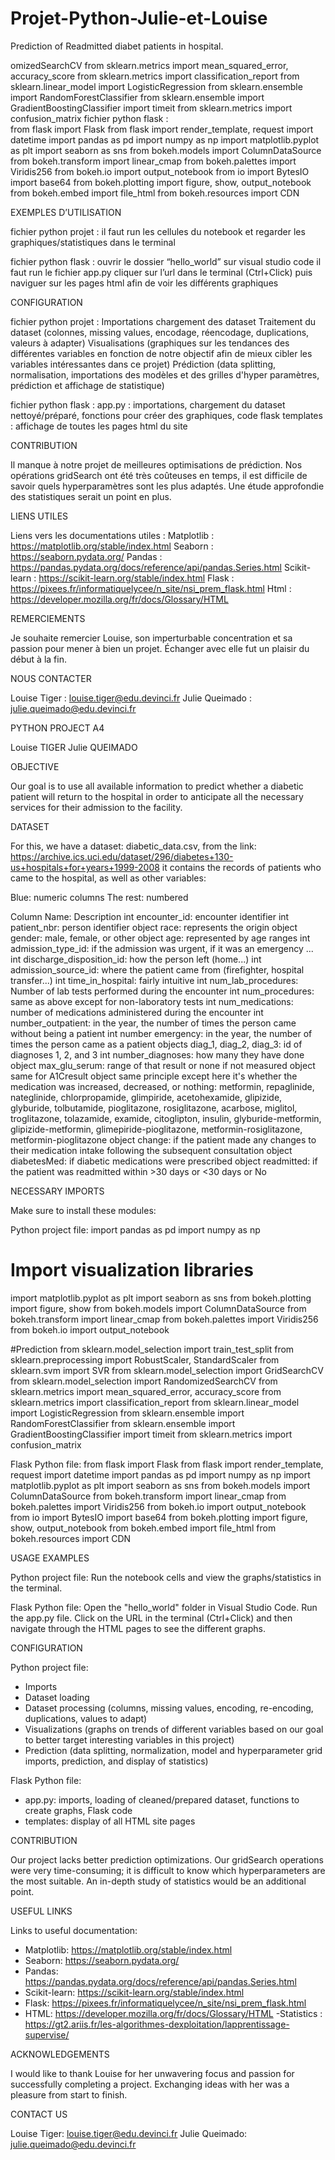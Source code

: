 # Projet-Python-Julie-et-Louise
Prediction of Readmitted diabet patients in hospital.


omizedSearchCV
from sklearn.metrics import mean_squared_error, accuracy_score
from sklearn.metrics import classification_report
from sklearn.linear_model import LogisticRegression
from sklearn.ensemble import RandomForestClassifier
from sklearn.ensemble import GradientBoostingClassifier
import timeit
from sklearn.metrics import confusion_matrix
fichier python flask :  
from flask import Flask
from flask import render_template, request
import datetime
import pandas as pd
import numpy as np
import matplotlib.pyplot as plt
import seaborn as sns
from bokeh.models import ColumnDataSource
from bokeh.transform import linear_cmap
from bokeh.palettes import Viridis256
from bokeh.io import output_notebook
from io import BytesIO
import base64
from bokeh.plotting import figure, show, output_notebook
from bokeh.embed import file_html
from bokeh.resources import CDN




EXEMPLES D’UTILISATION 


fichier python projet : 
il faut run les cellules du notebook et regarder les graphiques/statistiques dans le terminal


fichier python flask : 
ouvrir le dossier “hello_world” sur visual studio code 
il faut run le fichier app.py
cliquer sur l’url dans le terminal (Ctrl+Click) puis naviguer sur les pages html afin de voir les différents graphiques


CONFIGURATION


fichier python projet : 
Importations
chargement des dataset
Traitement du dataset (colonnes, missing values, encodage, réencodage, duplications, valeurs à adapter)
Visualisations (graphiques sur les tendances des différentes variables en fonction de notre objectif afin de mieux cibler les variables intéressantes dans ce projet)
Prédiction (data splitting, normalisation, importations des modèles et des grilles d'hyper paramètres, prédiction et affichage de statistique)


fichier python flask : 
app.py : importations, chargement du dataset nettoyé/préparé, fonctions pour créer des graphiques, code flask
templates : affichage de toutes les pages html du site




CONTRIBUTION


Il manque à notre projet de meilleures optimisations de prédiction.
Nos opérations gridSearch ont été très coûteuses en temps, il est difficile de savoir quels hyperparamètres sont les plus adaptés. 
Une étude approfondie des statistiques serait un point en plus.


LIENS UTILES 


Liens vers les documentations utiles : 
Matplotlib : https://matplotlib.org/stable/index.html
Seaborn : https://seaborn.pydata.org/
Pandas : https://pandas.pydata.org/docs/reference/api/pandas.Series.html
Scikit-learn : https://scikit-learn.org/stable/index.html
Flask : https://pixees.fr/informatiquelycee/n_site/nsi_prem_flask.html
Html : https://developer.mozilla.org/fr/docs/Glossary/HTML


REMERCIEMENTS


Je souhaite remercier Louise, son imperturbable concentration et sa passion pour mener à bien un projet.
Échanger avec elle fut un plaisir du début à la fin.




NOUS CONTACTER


Louise Tiger : louise.tiger@edu.devinci.fr 
Julie Queimado : julie.queimado@edu.devinci.fr














PYTHON PROJECT A4


Louise TIGER
Julie QUEIMADO


OBJECTIVE


Our goal is to use all available information to predict whether a diabetic patient will return to the hospital in order to anticipate all the necessary services for their admission to the facility.


DATASET


For this, we have a dataset: diabetic_data.csv, from the link: https://archive.ics.uci.edu/dataset/296/diabetes+130-us+hospitals+for+years+1999-2008
it contains the records of patients who came to the hospital, as well as other variables:


Blue: numeric columns
The rest: numbered


Column Name: Description
int encounter_id: encounter identifier
int patient_nbr: person identifier
object race: represents the origin
object gender: male, female, or other
object age: represented by age ranges
int admission_type_id: if the admission was urgent, if it was an emergency ...
int discharge_disposition_id: how the person left (home...)
int admission_source_id: where the patient came from (firefighter, hospital transfer...)
int time_in_hospital: fairly intuitive
int num_lab_procedures: Number of lab tests performed during the encounter
int num_procedures: same as above except for non-laboratory tests
int num_medications: number of medications administered during the encounter
int number_outpatient: in the year, the number of times the person came without being a patient
int number emergency: in the year, the number of times the person came as a patient
objects diag_1, diag_2, diag_3: id of diagnoses 1, 2, and 3
int number_diagnoses: how many they have done
object max_glu_serum: range of that result or none if not measured
object same for A1Cresult
object same principle except here it's whether the medication was increased, decreased, or nothing: metformin, repaglinide, nateglinide, chlorpropamide, glimpiride, acetohexamide, glipizide, glyburide, tolbutamide, pioglitazone, rosiglitazone, acarbose, miglitol, troglitazone, tolazamide, examide, citoglipton, insulin, glyburide-metformin, glipizide-metformin, glimepiride-pioglitazone, metformin-rosiglitazone, metformin-pioglitazone
object change: if the patient made any changes to their medication intake following the subsequent consultation
object diabetesMed: if diabetic medications were prescribed
object readmitted: if the patient was readmitted within >30 days or <30 days or No


NECESSARY IMPORTS


Make sure to install these modules:


Python project file:
import pandas as pd
import numpy as np


# Import visualization libraries
import matplotlib.pyplot as plt
import seaborn as sns
from bokeh.plotting import figure, show
from bokeh.models import ColumnDataSource
from bokeh.transform import linear_cmap
from bokeh.palettes import Viridis256
from bokeh.io import output_notebook


#Prediction
from sklearn.model_selection import train_test_split
from sklearn.preprocessing import RobustScaler, StandardScaler
from sklearn.svm import SVR
from sklearn.model_selection import GridSearchCV
from sklearn.model_selection import RandomizedSearchCV
from sklearn.metrics import mean_squared_error, accuracy_score
from sklearn.metrics import classification_report
from sklearn.linear_model import LogisticRegression
from sklearn.ensemble import RandomForestClassifier
from sklearn.ensemble import GradientBoostingClassifier
import timeit
from sklearn.metrics import confusion_matrix


Flask Python file:
from flask import Flask
from flask import render_template, request
import datetime
import pandas as pd
import numpy as np
import matplotlib.pyplot as plt
import seaborn as sns
from bokeh.models import ColumnDataSource
from bokeh.transform import linear_cmap
from bokeh.palettes import Viridis256
from bokeh.io import output_notebook
from io import BytesIO
import base64
from bokeh.plotting import figure, show, output_notebook
from bokeh.embed import file_html
from bokeh.resources import CDN




USAGE EXAMPLES


Python project file:
Run the notebook cells and view the graphs/statistics in the terminal.


Flask Python file:
Open the "hello_world" folder in Visual Studio Code.
Run the app.py file.
Click on the URL in the terminal (Ctrl+Click) and then navigate through the HTML pages to see the different graphs.


CONFIGURATION


Python project file:
- Imports
- Dataset loading
- Dataset processing (columns, missing values, encoding, re-encoding, duplications, values to adapt)
- Visualizations (graphs on trends of different variables based on our goal to better target interesting variables in this project)
- Prediction (data splitting, normalization, model and hyperparameter grid imports, prediction, and display of statistics)


Flask Python file:
- app.py: imports, loading of cleaned/prepared dataset, functions to create graphs, Flask code
- templates: display of all HTML site pages


CONTRIBUTION


Our project lacks better prediction optimizations.
Our gridSearch operations were very time-consuming; it is difficult to know which hyperparameters are the most suitable.
An in-depth study of statistics would be an additional point.


USEFUL LINKS


Links to useful documentation:
- Matplotlib: https://matplotlib.org/stable/index.html 
- Seaborn: https://seaborn.pydata.org/ 
- Pandas: https://pandas.pydata.org/docs/reference/api/pandas.Series.html 
- Scikit-learn: https://scikit-learn.org/stable/index.html 
- Flask: https://pixees.fr/informatiquelycee/n_site/nsi_prem_flask.html 
- HTML: https://developer.mozilla.org/fr/docs/Glossary/HTML 
-Statistics : https://gt2.ariis.fr/les-algorithmes-dexploitation/lapprentissage-supervise/




ACKNOWLEDGEMENTS


I would like to thank Louise for her unwavering focus and passion for successfully completing a project. Exchanging ideas with her was a pleasure from start to finish.


CONTACT US


Louise Tiger: louise.tiger@edu.devinci.fr 
Julie Queimado: julie.queimado@edu.devinci.fr
